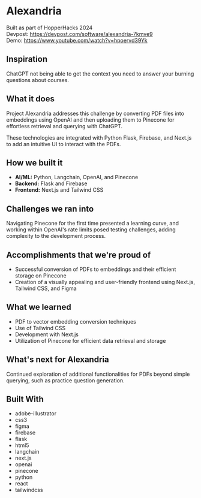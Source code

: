# Alexandria
Built as part of HopperHacks 2024 \
Devpost: https://devpost.com/software/alexandria-7kmve9 \
Demo: https://www.youtube.com/watch?v=hpoervd39Yk 

## Inspiration

ChatGPT not being able to get the context you need to answer your burning questions about courses.

## What it does

Project Alexandria addresses this challenge by converting PDF files into embeddings using OpenAI and then uploading them to Pinecone for effortless retrieval and querying with ChatGPT.

These technologies are integrated with Python Flask, Firebase, and Next.js to add an intuitive UI to interact with the PDFs.

## How we built it

- **AI/ML:** Python, Langchain, OpenAI, and Pinecone
- **Backend:** Flask and Firebase
- **Frontend:** Next.js and Tailwind CSS

## Challenges we ran into

Navigating Pinecone for the first time presented a learning curve, and working within OpenAI's rate limits posed testing challenges, adding complexity to the development process.

## Accomplishments that we're proud of

- Successful conversion of PDFs to embeddings and their efficient storage on Pinecone
- Creation of a visually appealing and user-friendly frontend using Next.js, Tailwind CSS, and Figma

## What we learned

- PDF to vector embedding conversion techniques
- Use of Tailwind CSS
- Development with Next.js
- Utilization of Pinecone for efficient data retrieval and storage

## What's next for Alexandria

Continued exploration of additional functionalities for PDFs beyond simple querying, such as practice question generation.

## Built With

- adobe-illustrator
- css3
- figma
- firebase
- flask
- html5
- langchain
- next.js
- openai
- pinecone
- python
- react
- tailwindcss
